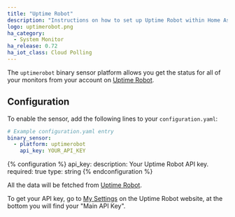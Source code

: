 ```yaml
---
title: "Uptime Robot"
description: "Instructions on how to set up Uptime Robot within Home Assistant."
logo: uptimerobot.png
ha_category:
  - System Monitor
ha_release: 0.72
ha_iot_class: Cloud Polling
---
```


The `uptimerobot` binary sensor platform allows you get the status for all of your monitors from your account on [Uptime Robot]( https://uptimerobot.com).

## Configuration

To enable the sensor, add the following lines to your `configuration.yaml`:

```yaml
# Example configuration.yaml entry
binary_sensor:
  - platform: uptimerobot
    api_key: YOUR_API_KEY
```

{% configuration %}
api_key:
  description: Your Uptime Robot API key.
  required: true
  type: string
{% endconfiguration %}

All the data will be fetched from [Uptime Robot](https://uptimerobot.com).

To get your API key, go to [My Settings](https://uptimerobot.com/dashboard#mySettings) on the Uptime Robot website, at the bottom you will find your "Main API Key".

